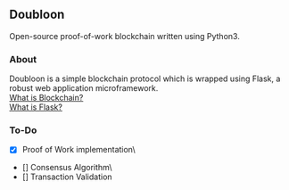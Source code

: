 ## Doubloon
Open-source proof-of-work blockchain written using Python3.

### About
Doubloon is a simple blockchain protocol which is wrapped using Flask, a robust web application microframework.\
[What is Blockchain?](https://blockgeeks.com/guides/what-is-blockchain-technology/)\
[What is Flask?](https://github.com/pallets/flask)

### To-Do
- [x] Proof of Work implementation\
- [] Consensus Algorithm\
- [] Transaction Validation
